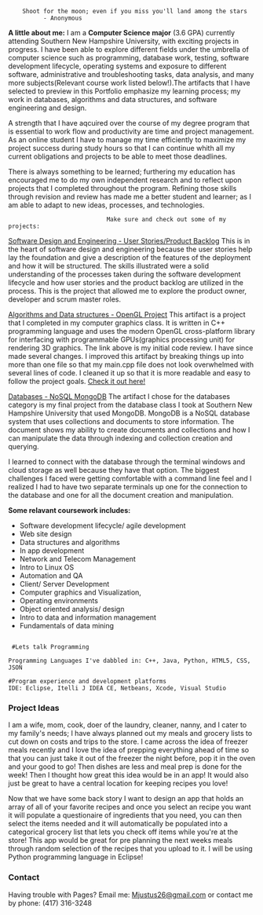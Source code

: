         Shoot for the moon; even if you miss you'll land among the stars
              - Anonymous

**A little about me:** I am a **Computer Science major** (3.6 GPA) currently attending Southern New Hampshire University, with exciting projects in progress. I have been able to explore different fields under the umbrella of computer science such as programming, database work, testing, software development lifecycle, operating systems and exposure to different software, administrative and troubleshooting tasks, data analysis, and many more subjects(Relevant course work listed below!).The artifacts that I have selected to preview in this Portfolio emphasize my learning process; my work in databases, algorithms and data structures, and software engineering and design. 

A strength that I have aqcuired over the course of my degree program that is essential to work flow and productivity are time and project management. As an online student I have to manage my time efficiently to maximize my project success during study hours so that I can continue whith all my current obligations and projects to be able to meet those deadlines. 

There is always something to be learned; furthering my education has encouraged me to do my own independent research and to reflect upon projects that I completed throughout the program. Refining those skills through revision and review has made me a better student and learner; as I am able to adapt to new ideas, processes, and technologies.   


                                Make sure and check out some of my projects: 
                                
                                
[Software Design and Engineering - User Stories/Product Backlog](https://github.com/Mjustus26/mjustus26.github.io/blob/master/CS-product.backlog%26user.stories.xlsx)
This is in the heart of software design and engineering because the user stories help lay the foundation and give a description of the features of the deployment and how it will be structured. The skills illustrated were a solid understanding of the processes taken during the software development lifecycle and how user stories and the product backlog are utilized in the process. This is the project that allowed me to explore the product owner, developer and scrum master roles.

[Algorithms and Data structures - OpenGL Project](https://drive.google.com/file/d/1LGH4coeIfgdXpA7P8zFppt1rFBNQpVmx/view?usp=sharing)
This artifact is a project that I completed in my computer graphics class. It is written in C++ programming language and uses the modern OpenGL cross-platform library for interfacing with programmable GPUs(graphics processing unit) for rendering 3D graphics. The link above is my initial code review. I have since made several changes. I improved this artifact by breaking things up into more than one file so that my main.cpp file does not look overwhelmed with several lines of code. I cleaned it up so that it is more readable and easy to follow the project goals. [Check it out here!](https://drive.google.com/drive/folders/1KWL-Jnv4OsMu5QlClOvB7M9kO4h03pfF?usp=sharing) 

[Databases - NoSQL MongoDB](https://github.com/Mjustus26/mjustus26.github.io/blob/master/CS340.Final_Project_MJ.docx.zip)
The artifact I chose for the databases category is my final project from the database class I took at Southern New Hampshire University that used MongoDB. MongoDB is a NoSQL database system that uses collections and documents to store information. The document shows my ability to create documents and collections and how I can manipulate the data through indexing and collection creation and querying. 

I learned to connect with the database through the terminal windows and cloud storage as well because they have that option. The biggest challenges I faced were getting comfortable with a command line feel and I realized I had to have two separate terminals up one for the connection to the database and one for all the document creation and manipulation.


**Some relavant coursework includes:**
- Software development lifecycle/ agile development
- Web site design
- Data structures and algorithms
- In app development
- Network and Telecom Management
- Intro to Linux OS
- Automation and QA
- Client/ Server Development
- Computer graphics and Visualization, 
- Operating environments
- Object oriented analysis/ design
- Intro to data and information management
- Fundamentals of data mining

```

 #Lets talk Programming

Programming Languages I've dabbled in: C++, Java, Python, HTML5, CSS, JSON

#Program experience and development platforms
IDE: Eclipse, Itelli J IDEA CE, Netbeans, Xcode, Visual Studio

```


### Project Ideas

I am a wife, mom, cook, doer of the laundry, cleaner, nanny, and I cater to my family's needs; I have always planned out my meals and grocery lists to cut down on costs and trips to the store. I came across the idea of freezer meals recently and I love the idea of prepping everything ahead of time so that you can just take it out of the freezer the night before, pop it in the oven and your good to go! Then dishes are less and meal prep is done for the week! Then I thought how great this idea would be in an app! It would also just be great to have a central location for keeping recipes you love!

Now that we have some back story I want to design an app that holds an array of all of your favorite recipes and once you select an recipe you want it will populate a questionaire of ingredients that you need, you can then select the items needed and it will automatically be populated into a categorical grocery list that lets you check off items while you're at the store! This app would be great for pre planning the next weeks meals through random selection of the recipes that you upload to it. I will be using Python programming language in Eclipse! 

### Contact

Having trouble with Pages? 
Email me: Mjustus26@gmail.com or 
contact me by phone: (417) 316-3248
